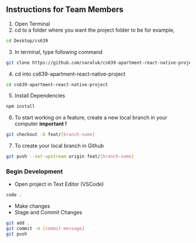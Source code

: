 ## Instructions for Team Members
1. Open Terminal
2. cd to a folder where you want the project folder to be
for example,
```bash
cd Desktop/cs639
```
3. In terminal, type following command
```bash
git clone https://github.com/saraluk/cs639-apartment-react-native-project.git
```
4. cd into cs639-apartment-react-native-project
```bash
cd cs639-apartment-react-native-project
```
5. Install Dependencies
```bash
npm install
```
6. To start working on a feature, create a new local branch in your computer **important !**
```bash
git checkout -b feat/[branch-name]
```
7. To create your local branch in Github
```bash
git push --set-upstream origin feat/[branch-name]
```

### Begin Development
- Open project in Text Editor (VSCode)
```bash
code .
```
- Make changes
- Stage and Commit Changes 
```bash
git add .
git commit -m [commit-message]
git push
```

